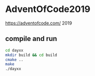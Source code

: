 # AdventOfCode2019
https://adventofcode.com/ 2019

## compile and run
```bash
cd dayxx
mkdir build && cd build
cmake ..
make
./dayxx
```
